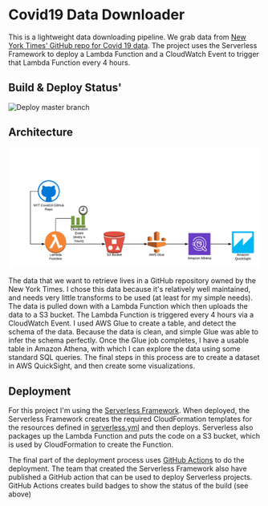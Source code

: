 # Covid19 Data Downloader 

This is a lightweight data downloading pipeline. We grab data from [New York Times' GitHub repo for Covid 19 data](https://github.com/nytimes/covid-19-data). 
The project uses the Serverless Framework to deploy a Lambda Function and a CloudWatch Event to trigger that Lambda
Function every 4 hours. 

## Build & Deploy Status'
![Deploy master branch](https://github.com/kepstein/covidDataDownloader/workflows/Deploy%20master%20branch/badge.svg?branch=master)

## Architecture
![Architecture](docs/architecture.png)

The data that we want to retrieve lives in a GitHub repository owned by the New York Times. I chose this data because it's
relatively well maintained, and needs very little transforms to be used (at least for my simple needs). The data is pulled 
down with a Lambda Function which then uploads the data to a S3 bucket. The Lambda Function is triggered every 4 hours via a 
CloudWatch Event. I used AWS Glue to create a table, and detect the 
schema of the data. Because the data is clean, and simple Glue was able to infer the schema perfectly. Once the Glue job completes, 
I have a usable table in Amazon Athena, with which I can explore the data using some standard SQL queries. The final steps 
in this process are to create a dataset in AWS QuickSight, and then create some visualizations.

## Deployment

For this project I'm using the [Serverless Framework](https://serverless.com). When deployed, the Serverless Framework creates 
the required CloudFormation templates for the resources defined in [serverless.yml](serverless.yml) and then deploys. Serverless
also packages up the Lambda Function and puts the code on a S3 bucket, which is used by CloudFormation to create the Function.

The final part of the deployment process uses [GitHub Actions](https://github.com/features/actions) to do the deployment. 
The team that created the Serverless Framework also have published a GitHub action that can be used to deploy Serverless
projects. GitHub Actions creates build badges to show the status of the build (see above)  